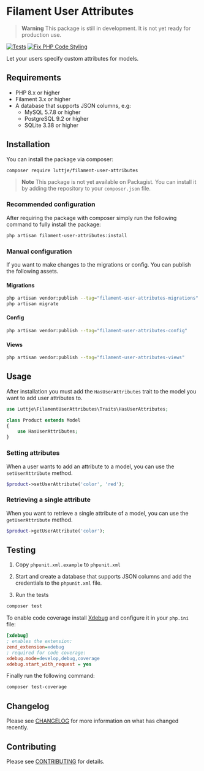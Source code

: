 # Filament User Attributes

> **Warning**
> This package is still in development. It is not yet ready for production use.

[![Tests](https://github.com/luttje/filament-user-attributes/actions/workflows/run-tests.yml/badge.svg)](https://github.com/luttje/filament-user-attributes/actions/workflows/run-tests.yml)
[![Fix PHP Code Styling](https://github.com/luttje/filament-user-attributes/actions/workflows/fix-php-code-styling.yml/badge.svg)](https://github.com/luttje/filament-user-attributes/actions/workflows/fix-php-code-styling.yml)

Let your users specify custom attributes for models.

## Requirements

- PHP 8.x or higher
- Filament 3.x or higher
- A database that supports JSON columns, e.g:
    - MySQL 5.7.8 or higher
    - PostgreSQL 9.2 or higher
    - SQLite 3.38 or higher

## Installation

You can install the package via composer:

```bash
composer require luttje/filament-user-attributes
```

> **Note** 
> This package is not yet available on Packagist. You can install it by adding the repository to your `composer.json` file.

### Recommended configuration

After requiring the package with composer simply run the following command to fully install the package:

```bash
php artisan filament-user-attributes:install
```

### Manual configuration

If you want to make changes to the migrations or config. You can publish the following assets.

#### Migrations

```bash
php artisan vendor:publish --tag="filament-user-attributes-migrations"
php artisan migrate
```

#### Config

```bash
php artisan vendor:publish --tag="filament-user-attributes-config"
```

#### Views

```bash
php artisan vendor:publish --tag="filament-user-attributes-views"
```

## Usage

After installation you must add the `HasUserAttributes` trait to the model you want to add user attributes to.

```php
use Luttje\FilamentUserAttributes\Traits\HasUserAttributes;

class Product extends Model
{
    use HasUserAttributes;
}
```

### Setting attributes

When a user wants to add an attribute to a model, you can use the `setUserAttribute` method.

```php
$product->setUserAttribute('color', 'red');
```

### Retrieving a single attribute

When you want to retrieve a single attribute of a model, you can use the `getUserAttribute` method.

```php
$product->getUserAttribute('color');
```

## Testing

1. Copy `phpunit.xml.example` to `phpunit.xml`

2. Start and create a database that supports JSON columns and add the credentials to the `phpunit.xml` file.

3. Run the tests
```bash
composer test
```

To enable code coverage install [Xdebug](https://xdebug.org/wizard) and configure it in your `php.ini` file:
```ini
[xdebug]
; enables the extension:
zend_extension=xdebug
; required for code coverage:
xdebug.mode=develop,debug,coverage
xdebug.start_with_request = yes
```
Finally run the following command:
```bash
composer test-coverage
```

## Changelog

Please see [CHANGELOG](CHANGELOG.md) for more information on what has changed recently.

## Contributing

Please see [CONTRIBUTING](.github/CONTRIBUTING.md) for details.
